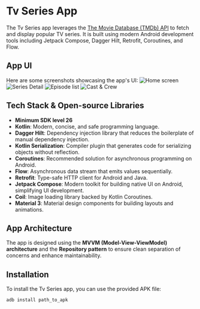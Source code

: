 # Tv Series App

The Tv Series app leverages the [The Movie Database (TMDb) API](https://www.themoviedb.org/documentation/api) to fetch and display popular TV series. It is built using modern Android development tools including Jetpack Compose, Dagger Hilt, Retrofit, Coroutines, and Flow.

## App UI

Here are some screenshots showcasing the app's UI:
![Home screen](/assets/home.png)
![Series Detail](/assets/Series_Details_1.png)
![Episode list](/assets/Series_Details_2.png)
![Cast & Crew](/assets/Series_Details_3.png)


## Tech Stack & Open-source Libraries

- **Minimum SDK level 26**
- **Kotlin**: Modern, concise, and safe programming language.
- **Dagger Hilt**: Dependency injection library that reduces the boilerplate of manual dependency injection.
- **Kotlin Serialization**: Compiler plugin that generates code for serializing objects without reflection.
- **Coroutines**: Recommended solution for asynchronous programming on Android.
- **Flow**: Asynchronous data stream that emits values sequentially.
- **Retrofit**: Type-safe HTTP client for Android and Java.
- **Jetpack Compose**: Modern toolkit for building native UI on Android, simplifying UI development.
- **Coil**: Image loading library backed by Kotlin Coroutines.
- **Material 3**: Material design components for building layouts and animations.

## App Architecture

The app is designed using the **MVVM (Model-View-ViewModel) architecture** and the **Repository pattern** to ensure clean separation of concerns and enhance maintainability.

## Installation

To install the Tv Series app, you can use the provided APK file:

```bash
adb install path_to_apk 
